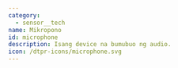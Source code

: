 ```yaml
---
category: 
  - sensor__tech
name: Mikropono
id: microphone
description: Isang device na bumubuo ng audio.
icon: /dtpr-icons/microphone.svg
---
```

